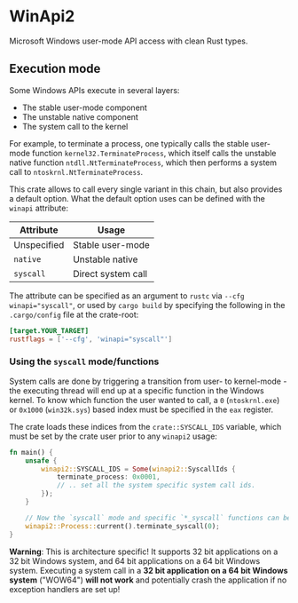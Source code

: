 # WinApi2

Microsoft Windows user-mode API access with clean Rust types.

## Execution mode

Some Windows APIs execute in several layers:

- The stable user-mode component
- The unstable native component
- The system call to the kernel

For example, to terminate a process, one typically calls the stable user-mode function
`kernel32.TerminateProcess`, which itself calls the unstable native function
`ntdll.NtTerminateProcess`, which then performs a system call to `ntoskrnl.NtTerminateProcess`.

This crate allows to call every single variant in this chain, but also provides a default
option. What the default option uses can be defined with the `winapi` attribute:

| Attribute   | Usage              |
| ----------- | ------------------ |
| Unspecified | Stable user-mode   |
| `native`    | Unstable native    |
| `syscall`   | Direct system call |

The attribute can be specified as an argument to `rustc` via `--cfg winapi="syscall"`, or used
by `cargo build` by specifying the following in the `.cargo/config` file at the crate-root:

```toml
[target.YOUR_TARGET]
rustflags = ['--cfg', 'winapi="syscall"']
```

### Using the `syscall` mode/functions

System calls are done by triggering a transition from user- to kernel-mode - the executing
thread will end up at a specific function in the Windows kernel. To know which function the user
wanted to call, a `0` (`ntoskrnl.exe`) or `0x1000` (`win32k.sys`) based index must be specified
in the `eax` register.

The crate loads these indices from the `crate::SYSCALL_IDS` variable, which must be set by the
crate user prior to any `winapi2` usage:

```rust
fn main() {
    unsafe {
        winapi2::SYSCALL_IDS = Some(winapi2::SyscallIds {
            terminate_process: 0x0001,
            // .. set all the system specific system call ids.
        });
    }

    // Now the `syscall` mode and specific `*_syscall` functions can be used.
    winapi2::Process::current().terminate_syscall(0);
}
```

**Warning**: This is architecture specific! It supports 32 bit applications on a 32 bit Windows
system, and 64 bit applications on a 64 bit Windows system. Executing a system call in a **32
bit application on a 64 bit Windows system** ("WOW64") **will not work** and potentially crash
the application if no exception handlers are set up!